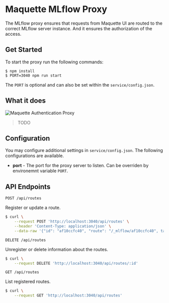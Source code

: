 # Maquette MLflow Proxy

The MLflow proxy ensures that requests from Maquette UI are routed to the correct MLflow server instance. And it ensures the authorization of the access.

## Get Started

To start the proxy run the following commands:

```
$ npm install
$ PORT=3040 npm run start
```

The `PORT` is optional and can also be set within the `service/config.json`.

## What it does

![Maquette Authentication Proxy](./maquette-authentication-proxy.png)

> TODO

## Configuration 

You may configure additional settings in `service/config.json`. The following configurations are available.

* **port** - The port for the proxy server to listen. Can be overriden by environemnt variable `PORT`.

## API Endpoints

`POST /api/routes`

Register or update a route.

```bash
$ curl \
    --request POST 'http://localhost:3040/api/routes' \
    --header 'Content-Type: application/json' \
    --data-raw '{"id": "af10ccfc40", "route": "/_mlflow/af10ccfc40", target: "http://localhost:5720"}'
```

`DELETE /api/routes`

Unregister or delete information about the routes.

```bash
$ curl \
    --request DELETE 'http://localhost:3040/api/routes/:id'
```

`GET /api/routes`

List registered routes.

```bash
$ curl \
    --request GET 'http://localhost:3040/api/routes'
```
